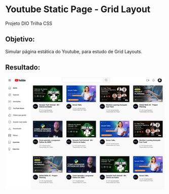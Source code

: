 # Youtube Static Page - Grid Layout
Projeto DIO Trilha CSS
## Objetivo:
Simular página estática do Youtube, para estudo de Grid Layouts.

## Resultado:
![resultado do projeto](/assets/img/resultado.png)